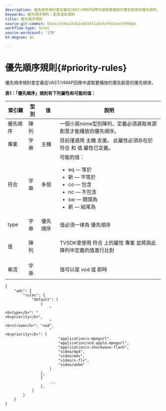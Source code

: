 ```yaml
---
description: 優先順序規則會定義從VAST/VMAP回應中選取要播放的廣告創意的優先順序。
keywords: 優先順序規則；創意選取規則
title: 優先順序規則
source-git-commit: 02ebc3548a254b2a6554f1ab34afbb3ea5f09bb8
workflow-type: tm+mt
source-wordcount: '170'
ht-degree: 0%

---
```


# 優先順序規則{#priority-rules}

優先順序規則會定義從VAST/VMAP回應中選取要播放的廣告創意的優先順序。

**表1：「優先順序」規則有下列屬性和可能的值：**

<table id="table_ljp_tgx_hz">  
 <thead> 
  <tr> 
   <th class="entry"> 索引鍵</th> 
   <th class="entry"> 型別</th> 
   <th class="entry"> 值</th> 
   <th class="entry"> 說明</th> 
  </tr> 
 </thead>
 <tbody> 
  <tr> 
   <td><span class="codeph"> 優先順序</span></td> 
   <td><span class="codeph"> 陣列</span></td> 
   <td></td> 
   <td> 一個小寫mime型別陣列，定義必須選取來源創意才能播放的優先順序。</td> 
  </tr> 
  <tr> 
   <td><span class="codeph"> 專案</span></td> 
   <td><span class="codeph"> 字串</span></td> 
   <td><span class="codeph"> 主機</span></td> 
   <td>目前僅適用 <span class="codeph"> 主機</span> 支援。 此屬性必須存在於 <span class="codeph"> 符合</span> 和 <span class="codeph"> 值</span> 屬性已定義。</td> 
  </tr> 
  <tr> 
   <td><span class="codeph"> 符合</span></td> 
   <td><span class="codeph"> 字串</span></td> 
   <td><span class="codeph"> 多個</span></td> 
   <td>可能的值：
    <ul id="ul_tnf_2hx_hz"> 
     <li><span class="codeph"> eq</span>  — 等於</li> 
     <li><span class="codeph"> 新</span>  — 不等於</li> 
     <li><span class="codeph"> co</span>  — 包含</li> 
     <li><span class="codeph"> nc</span>  — 不包含</li> 
     <li><span class="codeph"> sw</span>  — 開頭為</li> 
     <li><span class="codeph"> 新</span>  — 結尾為</li> 
    </ul></td> 
  </tr> 
  <tr> 
   <td><span class="codeph"> type</span></td> 
   <td><span class="codeph"> 字串</span></td> 
   <td><span class="codeph"> 優先順序</span></td> 
   <td>值必須一律為 <span class="codeph"> 優先順序</span></td> 
  </tr> 
  <tr> 
   <td><span class="codeph"> 值</span></td> 
   <td><span class="codeph"> 陣列</span></td> 
   <td></td> 
   <td> <p>TVSDK會使用 <span class="codeph"> 符合</span> 上的屬性 <span class="codeph"> 專案</span> 並將與此陣列中定義的值進行比對</p> </td> 
  </tr> 
  <tr> 
   <td><span class="codeph"> 串流</span></td> 
   <td><span class="codeph"> 字串</span></td> 
   <td></td> 
   <td> <p>值可以是 <span class="codeph"> vod</span> 或 <span class="codeph"> 即時</span></p> </td> 
  </tr> 
 </tbody> 
</table>

```
{
    "ads": {
        "rules": {
            "default": [
                {
                    "
<b>type</b>": "
<b>priority</b>",
                    "
<b>stream</b>": "vod",
                    "
<b>priority</b>": [
                        "application/x-mpegurl",
                        "application/vnd.apple.mpegurl",
                        "application/x-shockwave-flash",
                        "video/mp4",
                        "video/m4v",
                        "video/x-flv",
                        "video/webm"
                    ]
                },
                {
                    ...
                },
            ]
        }
    }
}
```
